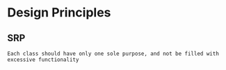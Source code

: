 # Design Principles

## SRP
`Each class should have only one sole purpose, and not be filled with excessive functionality`